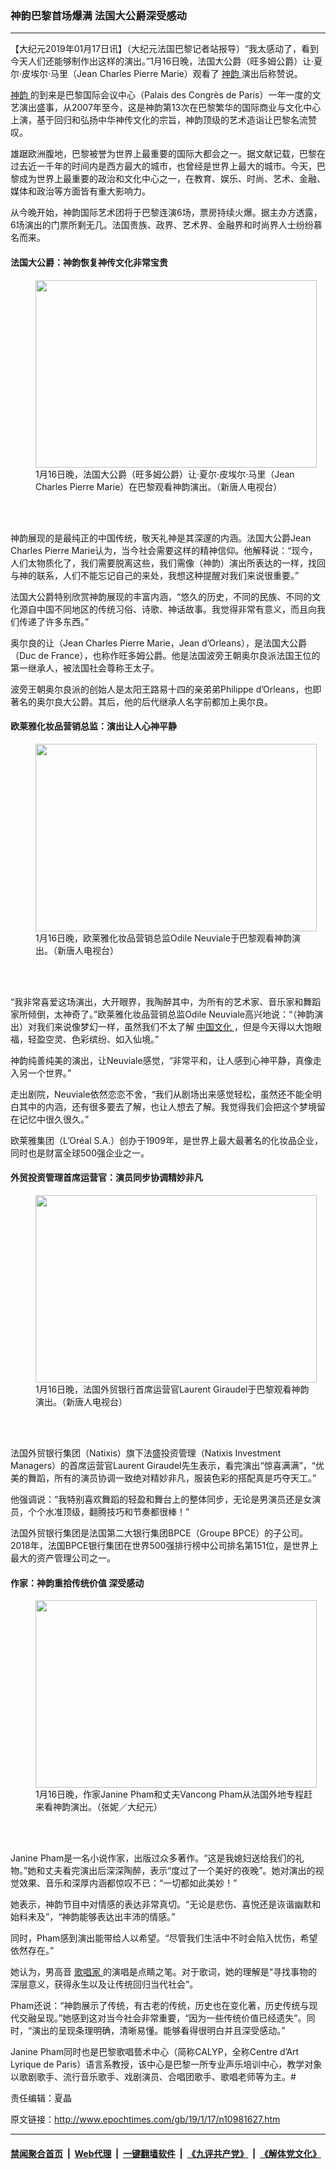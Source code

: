 ### 神韵巴黎首场爆满 法国大公爵深受感动
------------------------

<p>
 【大纪元2019年01月17日讯】（大纪元法国巴黎记者站报导）“我太感动了，看到今天人们还能够制作出这样的演出。”1月16日晚，法国大公爵（旺多姆公爵）让‧夏尔‧皮埃尔‧马里（Jean Charles Pierre Marie）观看了
 <a href="http://www.epochtimes.com/gb/tag/%E7%A5%9E%E9%9F%B5.html">
  神韵
 </a>
 演出后称赞说。
</p>
<p>
 <a href="http://www.epochtimes.com/gb/tag/%E7%A5%9E%E9%9F%B5.html">
  神韵
 </a>
 的到来是巴黎国际会议中心（Palais des Congrès de Paris）一年一度的文艺演出盛事，从2007年至今，这是神韵第13次在巴黎繁华的国际商业与文化中心上演，基于回归和弘扬中华神传文化的宗旨，神韵顶级的艺术造诣让巴黎名流赞叹。
</p>
<p>
 雄踞欧洲腹地，巴黎被誉为世界上最重要的国际大都会之一。据文献记载，巴黎在过去近一千年的时间内是西方最大的城市，也曾经是世界上最大的城市。今天，巴黎成为世界上最重要的政治和文化中心之一，在教育、娱乐、时尚、艺术、金融、媒体和政治等方面皆有重大影响力。
</p>
<p>
 从今晚开始，神韵国际艺术团将于巴黎连演6场，票房持续火爆。据主办方透露，6场演出的门票所剩无几。法国贵族、政界、艺术界、金融界和时尚界人士纷纷慕名而来。
</p>
<h4>
 法国大公爵：神韵恢复神传文化非常宝贵
</h4>
<figure class="wp-caption aligncenter" id="attachment_10981652" style="width: 450px">
 <a href="http://i.epochtimes.com/assets/uploads/2019/01/1901162042452124.jpg">
  <img alt="" class="wp-image-10981652 size-medium" height="300" src="http://i.epochtimes.com/assets/uploads/2019/01/1901162042452124-450x300.jpg" width="450"/>
 </a>
 <br/><figcaption class="wp-caption-text">
  1月16日晚，法国大公爵（旺多姆公爵）让·夏尔·皮埃尔·马里（Jean Charles Pierre Marie）在巴黎观看神韵演出。（新唐人电视台）
 </figcaption><br/>
</figure><br/>
<p>
 神韵展现的是最纯正的中国传统，敬天礼神是其深邃的内涵。法国大公爵Jean Charles Pierre Marie认为，当今社会需要这样的精神信仰。他解释说：“现今，人们太物质化了，我们需要脱离这些，我们需像（神韵）演出所表达的一样，找回与神的联系，人们不能忘记自己的来处，我想这种提醒对我们来说很重要。”
</p>
<p>
 法国大公爵特别欣赏神韵展现的丰富内涵，“悠久的历史，不同的民族、不同的文化源自中国不同地区的传统习俗、诗歌、神话故事。我觉得非常有意义，而且向我们传递了许多东西。”
</p>
<p>
 奥尔良的让（Jean Charles Pierre Marie，Jean d’Orleans），是法国大公爵（Duc de France），也称作旺多姆公爵。他是法国波旁王朝奥尔良派法国王位的第一继承人，被法国社会尊称王太子。
</p>
<p>
 波旁王朝奥尔良派的创始人是太阳王路易十四的亲弟弟Philippe d’Orleans，也即著名的奥尔良大公爵。其后，他的后代继承人名字前都加上奥尔良。
</p>
<h4>
 欧莱雅化妆品营销总监：演出让人心神平静
</h4>
<figure class="wp-caption aligncenter" id="attachment_10981657" style="width: 450px">
 <a href="http://i.epochtimes.com/assets/uploads/2019/01/1901162042502124.jpg">
  <img alt="" class="wp-image-10981657 size-medium" height="300" src="http://i.epochtimes.com/assets/uploads/2019/01/1901162042502124-450x300.jpg" width="450"/>
 </a>
 <br/><figcaption class="wp-caption-text">
  1月16日晚，欧莱雅化妆品营销总监Odile Neuviale于巴黎观看神韵演出。（新唐人电视台）
 </figcaption><br/>
</figure><br/>
<p>
 “我非常喜爱这场演出，大开眼界，我陶醉其中，为所有的艺术家、音乐家和舞蹈家所倾倒，太神奇了。”欧莱雅化妆品营销总监Odile Neuviale高兴地说：“（神韵演出）对我们来说像梦幻一样，虽然我们不太了解
 <a href="http://www.epochtimes.com/gb/tag/%E4%B8%AD%E5%9B%BD%E6%96%87%E5%8C%96.html">
  中国文化
 </a>
 ，但是今天得以大饱眼福，轻盈空灵、色彩缤纷、如入仙境。”
</p>
<p>
 神韵纯善纯美的演出，让Neuviale感觉，“非常平和，让人感到心神平静，真像走入另一个世界。”
</p>
<p>
 走出剧院，Neuviale依然恋恋不舍，“我们从剧场出来感觉轻松，虽然还不能全明白其中的内涵，还有很多要去了解，也让人想去了解。我觉得我们会把这个梦境留在记忆中很久很久。”
</p>
<p>
 欧莱雅集团（L’Oréal S.A.）创办于1909年，是世界上最大最著名的化妆品企业，同时也是财富全球500强企业之一。
</p>
<h4>
 外贸投资管理首席运营官：演员同步协调精妙非凡
</h4>
<figure class="wp-caption aligncenter" id="attachment_10981661" style="width: 450px">
 <a href="http://i.epochtimes.com/assets/uploads/2019/01/1901162042582124.jpg">
  <img alt="" class="wp-image-10981661 size-medium" height="300" src="http://i.epochtimes.com/assets/uploads/2019/01/1901162042582124-450x300.jpg" width="450"/>
 </a>
 <br/><figcaption class="wp-caption-text">
  1月16日晚，法国外贸银行首席运营官Laurent Giraudel于巴黎观看神韵演出。（新唐人电视台）
 </figcaption><br/>
</figure><br/>
<p>
 法国外贸银行集团（Natixis）旗下法盛投资管理（Natixis Investment Managers）的首席运营官Laurent Giraudel先生表示，看完演出“惊喜满满”，“优美的舞蹈，所有的演员协调一致绝对精妙非凡，服装色彩的搭配真是巧夺天工。”
</p>
<p>
 他强调说：“我特别喜欢舞蹈的轻盈和舞台上的整体同步，无论是男演员还是女演员，个个水准顶级，翻腾技巧和节奏都很棒！”
</p>
<p>
 法国外贸银行集团是法国第二大银行集团BPCE（Groupe BPCE）的子公司。2018年，法国BPCE银行集团在世界500强排行榜中公司排名第151位，是世界上最大的资产管理公司之一。
</p>
<h4>
 作家：神韵重拾传统价值 深受感动
</h4>
<figure class="wp-caption aligncenter" id="attachment_10981681" style="width: 450px">
 <a href="http://i.epochtimes.com/assets/uploads/2019/01/1901161902222124.jpg">
  <img alt="" class="wp-image-10981681 size-medium" height="300" src="http://i.epochtimes.com/assets/uploads/2019/01/1901161902222124-450x300.jpg" width="450"/>
 </a>
 <br/><figcaption class="wp-caption-text">
  1月16日晚，作家Janine Pham和丈夫Vancong Pham从法国外地专程赶来看神韵演出。（张妮／大纪元）
 </figcaption><br/>
</figure><br/>
<p>
 Janine Pham是一名小说作家，出版过众多著作。“这是我媳妇送给我们的礼物。”她和丈夫看完演出后深深陶醉，表示“度过了一个美好的夜晚”。她对演出的视觉效果、音乐和深厚内涵都惊叹不已：“一切都如此美妙！”
</p>
<p>
 她表示，神韵节目中对情感的表达非常真切。“无论是悲伤、喜悦还是诙谐幽默和始料未及”，“神韵能够表达出丰沛的情感。”
</p>
<p>
 同时，Pham感到演出能带给人以希望。“尽管我们生活中不时会陷入忧伤，希望依然存在。”
</p>
<p>
 她认为，男高音
 <a href="http://www.epochtimes.com/gb/tag/%E6%AD%8C%E5%94%B1%E5%AE%B6.html">
  歌唱家
 </a>
 的演唱是点睛之笔。对于歌词，她的理解是“寻找事物的深层意义，获得永生以及让传统回归当代社会”。
</p>
<p>
 Pham还说：“神韵展示了传统，有古老的传统，历史也在变化著，历史传统与现代交融呈现。”她感到这对当今社会非常重要，“因为一些传统价值已经遗失”。同时，“演出的呈现条理明确，清晰易懂。能够看得很明白并且深受感动。”
</p>
<p>
 Janine Pham同时也是巴黎歌唱兿术中心（简称CALYP，全称Centre d’Art Lyrique de Paris）语言系教授，该中心是巴黎一所专业声乐培训中心，教学对象以歌剧歌手、流行音乐歌手、戏剧演员、合唱团歌手、歌唱老师等为主。#
</p>
<p>
 责任编辑：夏晶
</p>

原文链接：http://www.epochtimes.com/gb/19/1/17/n10981627.htm


------------------------
#### [禁闻聚合首页](https://github.com/gfw-breaker/banned-news/blob/master/README.md) &nbsp;|&nbsp; [Web代理](https://github.com/gfw-breaker/open-proxy/blob/master/README.md) &nbsp;|&nbsp; [一键翻墙软件](https://github.com/gfw-breaker/nogfw/blob/master/README.md) &nbsp;|&nbsp; [《九评共产党》](https://github.com/gfw-breaker/9ping.md/blob/master/README.md#九评之一评共产党是什么) &nbsp;|&nbsp; [《解体党文化》](https://github.com/gfw-breaker/jtdwh.md/blob/master/README.md#绪论)
